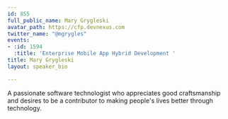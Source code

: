```yaml
---
id: 855
full_public_name: Mary Grygleski
avatar_path: https://cfp.devnexus.com
twitter_name: "@mgrygles"
events:
- :id: 1594
  :title: 'Enterprise Mobile App Hybrid Development '
title: Mary Grygleski
layout: speaker_bio

---
```

A passionate software technologist who appreciates good craftsmanship and desires to be a contributor to making people's lives better through technology.